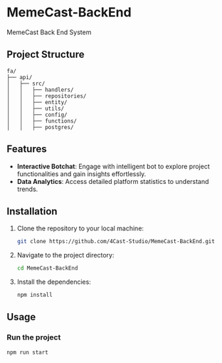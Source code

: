 # MemeCast-BackEnd
MemeCast Back End System

## Project Structure
```
fa/
├── api/
│   ├── src/
│   │   ├── handlers/
│   │   ├── repositories/
│   │   ├── entity/
│   │   ├── utils/
│   │   ├── config/
│   │   ├── functions/
│   │   ├── postgres/
```

## Features
- **Interactive Botchat**: Engage with intelligent bot to explore project functionalities and gain insights effortlessly.
- **Data Analytics**: Access detailed platform statistics to understand trends.

## Installation
1. Clone the repository to your local machine:
   ```bash
   git clone https://github.com/4Cast-Studio/MemeCast-BackEnd.git
   ```
2. Navigate to the project directory:
   ```bash
   cd MemeCast-BackEnd
   ```
3. Install the dependencies:
   ```bash
   npm install
   ```

## Usage

### Run the project
```bash
npm run start
```